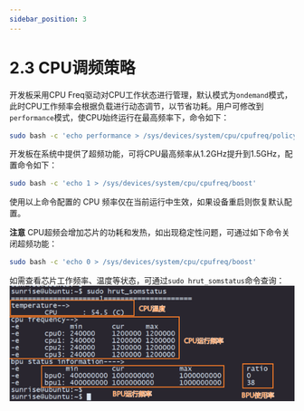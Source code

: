 ```yaml
---
sidebar_position: 3
---
```


# 2.3 CPU调频策略

开发板采用CPU Freq驱动对CPU工作状态进行管理，默认模式为`ondemand`模式，此时CPU工作频率会根据负载进行动态调节，以节省功耗。用户可修改到`performance`模式，使CPU始终运行在最高频率下，命令如下：
```bash
sudo bash -c 'echo performance > /sys/devices/system/cpu/cpufreq/policy0/scaling_governor'
```

开发板在系统中提供了超频功能，可将CPU最高频率从1.2GHz提升到1.5GHz，配置命令如下：
```bash
sudo bash -c 'echo 1 > /sys/devices/system/cpu/cpufreq/boost'
```

使用以上命令配置的 CPU 频率仅在当前运行中生效，如果设备重启则恢复默认配置。

**注意**
CPU超频会增加芯片的功耗和发热，如出现稳定性问题，可通过如下命令关闭超频功能：
```bash
sudo bash -c 'echo 0 > /sys/devices/system/cpu/cpufreq/boost'
```

如需查看芯片工作频率、温度等状态，可通过`sudo hrut_somstatus`命令查询：  
![image-20220714113732289](./image/cpu_speed_modulation/image-20220714113732289.png)
